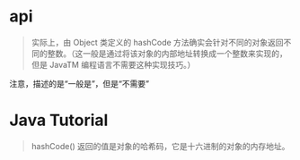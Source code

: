 # api
> 实际上，由 Object 类定义的 hashCode 方法确实会针对不同的对象返回不同的整数。（这一般是通过将该对象的内部地址转换成一个整数来实现的，但是 JavaTM 编程语言不需要这种实现技巧。）

注意，描述的是“一般是”，但是“不需要”

# Java Tutorial
> hashCode() 返回的值是对象的哈希码，它是十六进制的对象的内存地址。